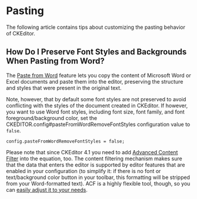 <!--
Copyright (c) 2003-2016, CKSource - Frederico Knabben. All rights reserved.
For licensing, see LICENSE.md.
-->

# Pasting

The following article contains tips about customizing the pasting behavior of CKEditor.


## How Do I Preserve Font Styles and Backgrounds When Pasting from Word?

The [Paste from Word](#!/guide/dev_paste_from_word) feature lets you copy the content of Microsoft Word or Excel documents and paste them into the editor, preserving the structure and styles that were present in the original text.

Note, however, that by default some font styles are not preserved to avoid conflicting with the styles of the document created in CKEditor. If however, you want to use Word font styles, including font size, font family, and font foreground/background color, set the CKEDITOR.config#pasteFromWordRemoveFontStyles configuration value to `false`.

	config.pasteFromWordRemoveFontStyles = false;

Please note that since CKEditor 4.1 you need to add [Advanced Content Filter](#!/guide/dev_acf) into the equation, too. The content filtering mechanism makes sure that the data that enters the editor is supported by editor features that are enabled in your configuration (to simplify it: if there is no font or text/background color button in your toolbar, this formatting will be stripped from your Word-formatted text). ACF is a highly flexible tool, though, so you can [easily adjust it to your needs](http://sdk.ckeditor.com/samples/acf.html).